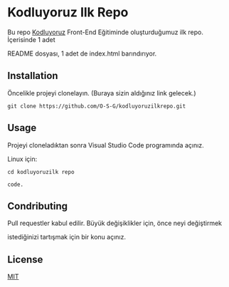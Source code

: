 # Kodluyoruz Ilk Repo
Bu repo [Kodluyoruz](https://kodluyoruz.org) Front-End Eğitiminde oluşturduğumuz ilk repo. İçerisinde 1 adet 

README dosyası, 1 adet de index.html barındırıyor.

## Installation

Öncelikle projeyi clonelayın. (Buraya sizin aldığınız link gelecek.)

```git clone https://github.com/O-S-G/kodluyoruzilkrepo.git```

## Usage
Projeyi cloneladıktan sonra  Visual Studio Code programında açınız.

Linux için:

```cd kodluyoruzilk repo ```

```code.```

## Condributing

Pull requestler kabul edilir. Büyük değişiklikler için, önce neyi değiştirmek

istediğinizi tartışmak için bir konu açınız.

## License

[MIT](https://choosealicense.com/licenses/mit/)